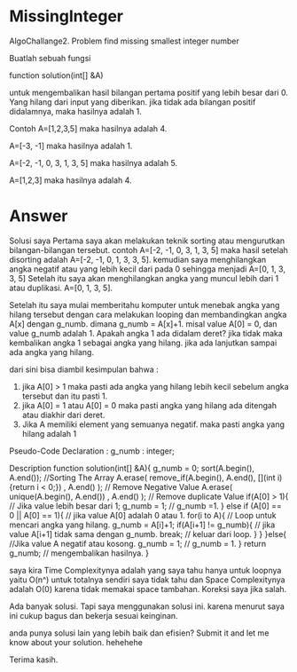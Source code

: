 # MissingInteger
 AlgoChallange2. Problem find missing smallest integer number

Buatlah sebuah fungsi

function solution(int[] &A)

untuk mengembalikan hasil bilangan pertama positif yang lebih besar dari 0. Yang hilang dari input yang diberikan. jika tidak ada bilangan positif didalamnya, maka hasilnya adalah 1.

Contoh
A=[1,2,3,5] maka hasilnya adalah 4.

A=[-3, -1] maka hasilnya adalah 1.

A=[-2, -1, 0, 3, 1, 3, 5] maka hasilnya adalah 5.

A=[1,2,3] maka hasilnya adalah 4.

# Answer
Solusi saya
Pertama saya akan melakukan teknik sorting atau mengurutkan bilangan-bilangan tersebut.
contoh A=[-2, -1, 0, 3, 1, 3, 5] maka hasil setelah disorting adalah A=[-2, -1, 0, 1, 3, 3, 5]. kemudian saya menghilangkan angka negatif atau yang lebih kecil dari pada 0 sehingga menjadi A=[0, 1, 3, 3, 5] Setelah itu saya akan menghilangkan angka yang muncul lebih dari 1 atau duplikasi. A=[0, 1, 3, 5].

Setelah itu saya mulai memberitahu komputer untuk menebak angka yang hilang tersebut dengan cara melakukan looping dan membandingkan angka A[x] dengan g_numb. dimana g_numb = A[x]+1. misal value A[0] = 0, dan value g_numb adalah 1. Apakah angka 1 ada didalam deret? jika tidak maka kembalikan angka 1 sebagai angka yang hilang. jika ada lanjutkan sampai ada angka yang hilang. 

dari sini bisa diambil kesimpulan bahwa  :
1. jika A[0] > 1 maka pasti ada angka yang hilang lebih kecil sebelum angka tersebut dan itu pasti 1.
2. jika A[0] = 1 atau A[0] = 0 maka pasti angka yang hilang ada ditengah atau diakhir dari deret.
3. Jika A memiliki element yang semuanya negatif. maka pasti angka yang hilang adalah 1


Pseudo-Code
Declaration :
g_numb : integer;

Description
function solution(int[] &A){
	g_numb = 0;
	sort(A.begin(), A.end()); //Sorting The Array
    A.erase( remove_if(A.begin(), A.end(), [](int i){return i < 0;}) , A.end() ); // Remove Negative Value
    A.erase( unique(A.begin(), A.end()) , A.end() ); // Remove duplicate Value
	if(A[0] > 1){ // Jika value lebih besar dari 1;
		g_numb = 1; // g_numb =1.
	} else if (A[0] == 0 || A[0] == 1){ // jika value A[0] adalah 0 atau 1.
		for(i to A){ // Loop untuk mencari angka yang hilang.
			g_numb = A[i]+1;
			if(A[i+1] != g_numb){ // jika value A[i+1] tidak sama dengan g_numb. 
				break; // keluar dari loop.
			}
		}
	}else{ //Jika value A negatif atau kosong.
		g_numb = 1; // g_numb = 1.
	}
	return g_numb; // mengembalikan hasilnya.
}

saya kira Time Complexitynya adalah yang saya tahu hanya untuk loopnya yaitu O(n^) untuk totalnya sendiri saya tidak tahu dan Space Complexitynya adalah O(0) karena tidak memakai space tambahan. Koreksi saya jika salah.

Ada banyak solusi. Tapi saya menggunakan solusi ini. karena menurut saya ini cukup bagus dan bekerja sesuai keinginan.

anda punya solusi lain yang lebih baik dan efisien? Submit it and let me know about your solution. hehehehe

Terima kasih.